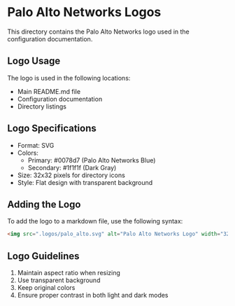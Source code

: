 # Palo Alto Networks Logos

This directory contains the Palo Alto Networks logo used in the configuration documentation.

## Logo Usage

The logo is used in the following locations:

- Main README.md file
- Configuration documentation
- Directory listings

## Logo Specifications

- Format: SVG
- Colors:
  - Primary: #0078d7 (Palo Alto Networks Blue)
  - Secondary: #1f1f1f (Dark Gray)
- Size: 32x32 pixels for directory icons
- Style: Flat design with transparent background

## Adding the Logo

To add the logo to a markdown file, use the following syntax:

```markdown
<img src=".logos/palo_alto.svg" alt="Palo Alto Networks Logo" width="32" height="32">
```

## Logo Guidelines

1. Maintain aspect ratio when resizing
2. Use transparent background
3. Keep original colors
4. Ensure proper contrast in both light and dark modes
